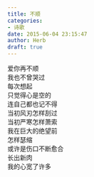 ```yaml
---  
title: 不顺  
categories:  
- 诗歌  
date: 2015-06-04 23:15:47  
author: Herb  
draft: true
---  
```

爱你再不顺  
我也不曾哭过  
每次想起  
只觉得心是空的  
连自己都也记不得  
当初风刃怎样刮过  
当初严寒怎样萧索  
我在巨大的绝望前  
怎样瑟缩  
或许是伤口不断愈合  
长出新肉  
我的心宽了许多